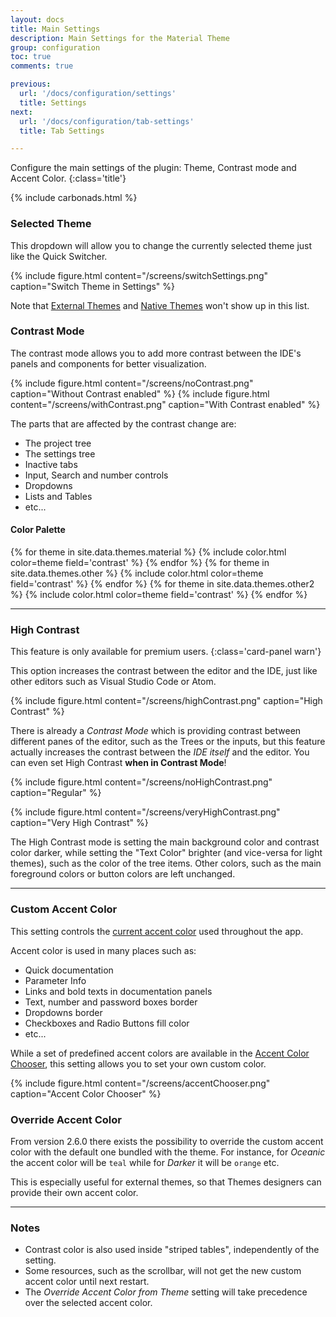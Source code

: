 ```yaml
---
layout: docs
title: Main Settings
description: Main Settings for the Material Theme
group: configuration
toc: true
comments: true

previous:
  url: '/docs/configuration/settings'
  title: Settings
next:
  url: '/docs/configuration/tab-settings'
  title: Tab Settings

---
```


Configure the main settings of the plugin: Theme, Contrast mode and Accent Color.
{:class='title'}

{% include carbonads.html %}

### Selected Theme

This dropdown will allow you to change the currently selected theme just like the Quick Switcher.

{% include figure.html content="/screens/switchSettings.png" caption="Switch Theme in Settings" %}

Note that
[External Themes](/docs/development/external-themes) and [Native Themes](https://plugins.jetbrains.com/contest/intellij-themes/2019) won't show up in this list.

### Contrast Mode

The contrast mode allows you to add more contrast between the IDE's panels and components for better visualization.

{% include figure.html content="/screens/noContrast.png" caption="Without Contrast enabled" %}
{% include figure.html content="/screens/withContrast.png" caption="With Contrast enabled" %}

The parts that are affected by the contrast change are:
- The project tree
- The settings tree
- Inactive tabs
- Input, Search and number controls
- Dropdowns
- Lists and Tables
- etc...

#### Color Palette

{% for theme in site.data.themes.material  %}
{% include color.html color=theme field='contrast' %}
{% endfor %}
{% for theme in site.data.themes.other  %}
{% include color.html color=theme field='contrast' %}
{% endfor %}
{% for theme in site.data.themes.other2  %}
{% include color.html color=theme field='contrast' %}
{% endfor %}


----
### High Contrast

This feature is only available for premium users.
{:class='card-panel warn'}

This option increases the contrast between the editor and the IDE, just like other editors such as Visual Studio Code
or Atom.

{% include figure.html content="/screens/highContrast.png" caption="High Contrast" %}

There is already a *Contrast Mode* which is providing contrast between different panes of the editor, such as the Trees
or the inputs, but this feature actually increases the contrast between the _IDE itself_ and the editor. You can even
set High Contrast **when in Contrast Mode**!

{% include figure.html content="/screens/noHighContrast.png" caption="Regular" %}

{% include figure.html content="/screens/veryHighContrast.png" caption="Very High Contrast" %}

The High Contrast mode is setting the main background color and contrast color darker, while setting the "Text Color"
brighter (and vice-versa for light themes), such as the color of the tree items. Other colors, such as the main
foreground colors or button colors are left unchanged.

----
### Custom Accent Color

This setting controls the [current accent color](/docs/configuration/accents) used throughout the app.

Accent color is used in many places such as:
- Quick documentation
- Parameter Info
- Links and bold texts in documentation panels
- Text, number and password boxes border
- Dropdowns border
- Checkboxes and Radio Buttons fill color
- etc...

While a set of predefined accent colors are available in the
[Accent Color Chooser](/docs/configuration/accents), this setting allows you to set your own custom color.

{% include figure.html content="/screens/accentChooser.png" caption="Accent Color Chooser" %}

### Override Accent Color

From version 2.6.0 there exists the possibility to override the custom accent color with the default one bundled with the
theme. For instance, for _Oceanic_ the accent color will be `teal` while for _Darker_ it will be `orange` etc.

This is especially useful for external themes, so that Themes designers can provide their own accent color.

----
### Notes

- Contrast color is also used inside "striped tables", independently of the setting.
- Some resources, such as the scrollbar, will not get the new custom accent color until next restart.
- The *Override Accent Color from Theme* setting will take precedence over the selected accent color.

